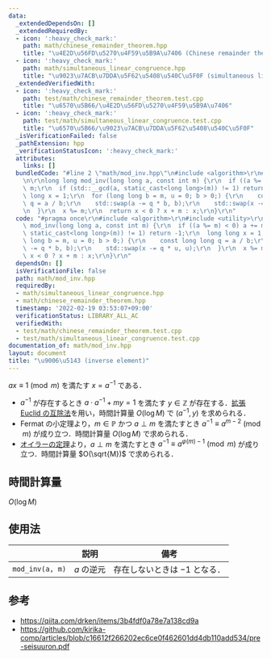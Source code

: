 ```yaml
---
data:
  _extendedDependsOn: []
  _extendedRequiredBy:
  - icon: ':heavy_check_mark:'
    path: math/chinese_remainder_theorem.hpp
    title: "\u4E2D\u56FD\u5270\u4F59\u5B9A\u7406 (Chinese remainder theorem)"
  - icon: ':heavy_check_mark:'
    path: math/simultaneous_linear_congruence.hpp
    title: "\u9023\u7ACB\u7DDA\u5F62\u5408\u540C\u5F0F (simultaneous linear congruence)"
  _extendedVerifiedWith:
  - icon: ':heavy_check_mark:'
    path: test/math/chinese_remainder_theorem.test.cpp
    title: "\u6570\u5B66/\u4E2D\u56FD\u5270\u4F59\u5B9A\u7406"
  - icon: ':heavy_check_mark:'
    path: test/math/simultaneous_linear_congruence.test.cpp
    title: "\u6570\u5B66/\u9023\u7ACB\u7DDA\u5F62\u5408\u540C\u5F0F"
  _isVerificationFailed: false
  _pathExtension: hpp
  _verificationStatusIcon: ':heavy_check_mark:'
  attributes:
    links: []
  bundledCode: "#line 2 \"math/mod_inv.hpp\"\n#include <algorithm>\r\n#include <utility>\r\
    \n\r\nlong long mod_inv(long long a, const int m) {\r\n  if ((a %= m) < 0) a +=\
    \ m;\r\n  if (std::__gcd(a, static_cast<long long>(m)) != 1) return -1;\r\n  long\
    \ long x = 1;\r\n  for (long long b = m, u = 0; b > 0;) {\r\n    const long long\
    \ q = a / b;\r\n    std::swap(a -= q * b, b);\r\n    std::swap(x -= q * u, u);\r\
    \n  }\r\n  x %= m;\r\n  return x < 0 ? x + m : x;\r\n}\r\n"
  code: "#pragma once\r\n#include <algorithm>\r\n#include <utility>\r\n\r\nlong long\
    \ mod_inv(long long a, const int m) {\r\n  if ((a %= m) < 0) a += m;\r\n  if (std::__gcd(a,\
    \ static_cast<long long>(m)) != 1) return -1;\r\n  long long x = 1;\r\n  for (long\
    \ long b = m, u = 0; b > 0;) {\r\n    const long long q = a / b;\r\n    std::swap(a\
    \ -= q * b, b);\r\n    std::swap(x -= q * u, u);\r\n  }\r\n  x %= m;\r\n  return\
    \ x < 0 ? x + m : x;\r\n}\r\n"
  dependsOn: []
  isVerificationFile: false
  path: math/mod_inv.hpp
  requiredBy:
  - math/simultaneous_linear_congruence.hpp
  - math/chinese_remainder_theorem.hpp
  timestamp: '2022-02-19 03:53:07+09:00'
  verificationStatus: LIBRARY_ALL_AC
  verifiedWith:
  - test/math/chinese_remainder_theorem.test.cpp
  - test/math/simultaneous_linear_congruence.test.cpp
documentation_of: math/mod_inv.hpp
layout: document
title: "\u9006\u5143 (inverse element)"
---
```


$ax \equiv 1 \pmod{m}$ を満たす $x = a^{-1}$ である．
- $a^{-1}$ が存在するとき $a \cdot a^{-1} + my = 1$ を満たす $y \in \mathbb{Z}$ が存在する．[拡張 Euclid の互除法](ext_gcd.md)を用い，時間計算量 $O(\log{M})$ で $(a^{-1}, y)$ を求められる．
- Fermat の小定理より，$m \in \mathbb{P}$ かつ $a \perp m$ を満たすとき $a^{-1} \equiv a^{m - 2} \pmod{m}$ が成り立つ．時間計算量 $O(\log{M})$ で求められる．
- [オイラーの定理](euler_phi/euler_phi.md###オイラーの定理)より，$a \perp m$ を満たすとき $a^{-1} \equiv a^{\varphi(m) - 1} \pmod{m}$ が成り立つ．時間計算量 $O(\sqrt{M})$ で求められる．


## 時間計算量

$O(\log{M})$


## 使用法

||説明|備考|
|:--:|:--:|:--:|
|`mod_inv(a, m)`|$a$ の逆元|存在しないときは $-1$ となる．|


## 参考

- https://qiita.com/drken/items/3b4fdf0a78e7a138cd9a
- https://github.com/kirika-comp/articles/blob/c16612f266202ec6ce0f462601dd4db110add534/pre-seisuuron.pdf
